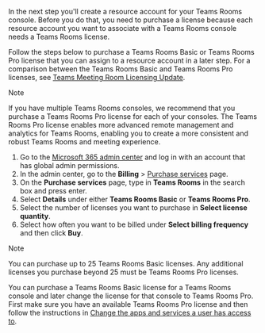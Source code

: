 
In the next step you'll create a resource account for your Teams Rooms console. Before you do that, you need to purchase a license because each resource account you want to associate with a Teams Rooms console needs a Teams Rooms license.

Follow the steps below to purchase a Teams Rooms Basic or Teams Rooms Pro license that you can assign to a resource account in a later step. For a comparison between the Teams Rooms Basic and Teams Rooms Pro licenses, see [Teams Meeting Room Licensing Update](../rooms/rooms-licensing.md).

> [!NOTE]
> If you have multiple Teams Rooms consoles, we recommend that you purchase a Teams Rooms Pro license for each of your consoles. The Teams Rooms Pro license enables more advanced remote management and analytics for Teams Rooms, enabling you to create a more consistent and robust Teams Rooms and meeting experience.

1. Go to the [Microsoft 365 admin center](https://go.microsoft.com/fwlink/p/?linkid=2024339) and log in with an account that has global admin permissions.
1. In the admin center, go to the **Billing** > [Purchase services](https://go.microsoft.com/fwlink/p/?linkid=868433) page.
1. On the **Purchase services** page, type in **Teams Rooms** in the search box and press enter.
1. Select **Details** under either **Teams Rooms Basic** or **Teams Rooms Pro**.
1. Select the number of licenses you want to purchase in **Select license quantity**.
1. Select how often you want to be billed under **Select billing frequency** and then click **Buy**.

> [!NOTE]
> You can purchase up to 25 Teams Rooms Basic licenses. Any additional licenses you purchase beyond 25 must be Teams Rooms Pro licenses.
>
> You can purchase a Teams Rooms Basic license for a Teams Rooms console and later change the license for that console to Teams Rooms Pro. First make sure you have an available Teams Rooms Pro license and then follow the instructions in [Change the apps and services a user has access to](/microsoft-365/admin/manage/assign-licenses-to-users#change-the-apps-and-services-a-user-has-access-to).


